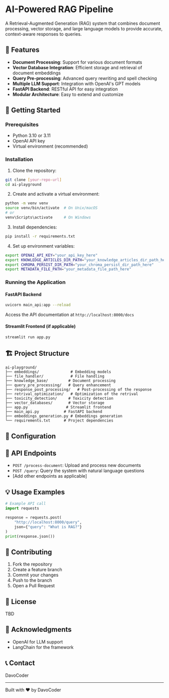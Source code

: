 # AI-Powered RAG Pipeline

A Retrieval-Augmented Generation (RAG) system that combines document processing, vector storage, and large language models to provide accurate, context-aware responses to queries.

## 🌟 Features

- **Document Processing**: Support for various document formats
- **Vector Database Integration**: Efficient storage and retrieval of document embeddings
- **Query Pre-processing**: Advanced query rewriting and spell checking
- **Multiple LLM Support**: Integration with OpenAI's GPT models
- **FastAPI Backend**: RESTful API for easy integration
- **Modular Architecture**: Easy to extend and customize

## 🚀 Getting Started

### Prerequisites

- Python 3.10 or 3.11
- OpenAI API key
- Virtual environment (recommended)

### Installation

1. Clone the repository:
```bash
git clone [your-repo-url]
cd ai-playground
```

2. Create and activate a virtual environment:
```bash
python -m venv venv
source venv/bin/activate  # On Unix/macOS
# or
venv\Scripts\activate     # On Windows
```

3. Install dependencies:
```bash
pip install -r requirements.txt
```

4. Set up environment variables:
```bash
export OPENAI_API_KEY="your_api_key_here"
export KNOWLEDGE_ARTICLES_DIR_PATH="your_knowledge_articles_dir_path_here"
export CHROMA_PERSIST_DIR_PATH="your_chroma_persist_dir_path_here"         
export METADATA_FILE_PATH="your_metadata_file_path_here"
```

### Running the Application

#### FastAPI Backend
```bash
uvicorn main_api:app --reload
```

Access the API documentation at `http://localhost:8000/docs`

#### Streamlit Frontend (if applicable)
```bash
streamlit run app.py
```

## 🏗️ Project Structure

```
ai-playground/
├── embeddings/              # Embedding models
├── file_handler/            # File handling
├── knowledge_base/         # Document processing
├── query_pre_processing/   # Query enhancement
├── response_post_processing/   # Post-processing of the response
├── retrival_optimization/   # Optimization of the retrival
├── toxicity_detection/     # Toxicity detection
├── vector_databases/       # Vector storage
├── app.py                 # Streamlit frontend
├── main_api.py           # FastAPI backend
├── embeddings_generation.py # Embeddings generation
└── requirements.txt      # Project dependencies
```

## 🔧 Configuration

## 🚀 API Endpoints

- `POST /process-document`: Upload and process new documents
- `POST /query`: Query the system with natural language questions
- [Add other endpoints as applicable]

## 💡 Usage Examples

```python
# Example API call
import requests

response = requests.post(
    "http://localhost:8000/query",
    json={"query": "What is RAG?"}
)
print(response.json())
```

## 🤝 Contributing

1. Fork the repository
2. Create a feature branch
3. Commit your changes
4. Push to the branch
5. Open a Pull Request

## 📝 License

TBD

## 🙏 Acknowledgments

- OpenAI for LLM support
- LangChain for the framework

## 📞 Contact

DavoCoder

---

Built with ❤️ by DavoCoder